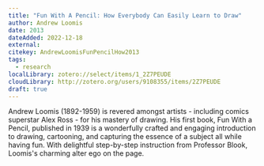 ```yaml
---
title: "Fun With A Pencil: How Everybody Can Easily Learn to Draw"
author: Andrew Loomis
date: 2013
dateAdded: 2022-12-18
external:
citekey: AndrewLoomisFunPencilHow2013
tags:
  - research
localLibrary: zotero://select/items/1_2Z7PEUDE
cloudLibrary: http://zotero.org/users/9108355/items/2Z7PEUDE
draft: true
---
```


Andrew Loomis (1892-1959) is revered amongst artists - including comics
superstar Alex Ross - for his mastery of drawing. His first book, Fun With a
Pencil, published in 1939 is a wonderfully crafted and engaging introduction to
drawing, cartooning, and capturing the essence of a subject all while having
fun. With delightful step-by-step instruction from Professor Blook, Loomis's
charming alter ego on the page.

